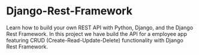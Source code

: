 # Django-Rest-Framework
Learn how to build your own REST API with Python, Django, and the Django Rest Framework. 
In this project we have build the API for a employee app featuring CRUD (Create-Read-Update-Delete) functionality with Django Rest Framework.
